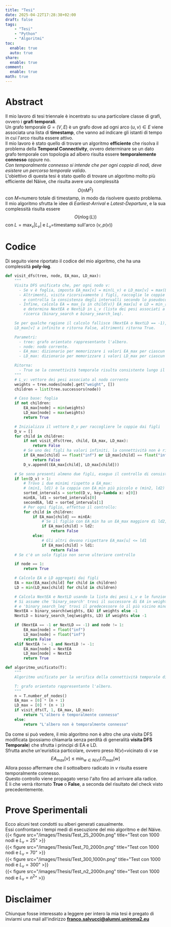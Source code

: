 ```yaml
---
title: "Tesi"
date: 2025-04-22T17:28:38+02:00
draft: false
tags:
    - "Tesi"
    - "Python"
    - "Algoritmi"
toc:
  enable: true
  auto: true
share:
  enable: true
comment:
  enable: true
math: true
---
```


# Abstract

Il mio lavoro di tesi triennale è incentrato su una particolare classe di grafi, ovvero i **grafi temporali**.<br/>
Un grafo temporale $G=(V,E)$ è un grafo dove ad ogni arco $(u,v)\in E$ viene associata una lista di **timestamp**, che vanno ad indicare gli istanti di tempo in cui l'arco risulta essere attivo.<br>
Il mio lavoro è stato quello di trovare un algoritmo **efficiente** che risolva il problema della **Temporal Connectivity**, ovvero determinare se un dato grafo temporale con topologia ad albero risulta essere **temporalemente connesso** oppure no.<br>
*Con temporalmente connesso si intende che per ogni coppia di nodi, deve esistere un percorso temporale valido*.<br>
L'obiettivo di questa tesi è stato quello di trovare un algoritmo molto più efficiente del Näive, che risulta avere una complessità $$O(nM^2)$$ con $M$=numero totale di timestamp, in modo da risolvere questo problema.<br>
Il mio algoritmo sfrutta le idee di *Earliest-Arrival* e *Latest-Departure*, e la sua complessità risulta essere $$O(n\log(L))$$ con $L=\max_{v}|L_v|$ e $L_v$=timestamp sull'arco $(v,p(v))$
# Codice

Di seguito viene riportato il codice del mio algoritmo, che ha una complessità **poly-log**.<br>
```python
def visit_dfs(tree, node, EA_max, LD_max):
    """
    Visita DFS unificata che, per ogni nodo v:
      - Se v è foglia, imposta EA_max[v] = min(L_v) e LD_max[v] = max(L_v)
      - Altrimenti, visita ricorsivamente i figli, raccoglie le coppie (EA_max, LD_max)
        e controlla la consistenza degli intervalli secondo lo pseudocodice.
      - Infine, calcola EA = max_{u in child(v)} EA_max[u] e LD = min_{u in child(v)} LD_max[u],
        e determina NextEA e NextLD in L_v (lista dei pesi associati a v) tramite funzioni di
        ricerca (binary_search e binary_search_leq).

    Se per qualche ragione il calcolo fallisce (NextEA o NextLD == -1), imposta EA_max[v] e
    LD_max[v] a infinito e ritorna False, altrimenti ritorna True.

    Parametri:
      - tree: grafo orientato rappresentante l'albero.
      - node: nodo corrente.
      - EA_max: dizionario per memorizzare i valori EA_max per ciascun nodo.
      - LD_max: dizionario per memorizzare i valori LD_max per ciascun nodo.

    Ritorna:
      - True se la connettività temporale risulta consistente lungo il ramo, False altrimenti.
    """
    # L_v: vettore dei pesi associato al nodo corrente
    weights = tree.nodes[node].get("weight", [])
    children = list(tree.successors(node))

    # Caso base: foglia
    if not children:
        EA_max[node] = min(weights)
        LD_max[node] = max(weights)
        return True

    # Inizializza il vettore D_v per raccogliere le coppie dai figli
    D_v = []
    for child in children:
        if not visit_dfs(tree, child, EA_max, LD_max):
            return False
        # Se uno dei figli ha valori infiniti, la connettività non è rispettata
        if EA_max[child] == float("inf") or LD_max[child] == float("inf"):
            return False
        D_v.append((EA_max[child], LD_max[child]))

    # Se sono presenti almeno due figli, eseguo il controllo di consistenza
    if len(D_v) > 1:
        # Trovo i due minimi rispetto a EA_max:
        # (min1, ld1) è la coppia con EA_min più piccolo e (min2, ld2) la seconda
        sorted_intervals = sorted(D_v, key=lambda x: x[0])
        minEA, ld1 = sorted_intervals[0]
        secondEA, ld2 = sorted_intervals[1]
        # Per ogni figlio, effettuo il controllo:
        for child in children:
            if EA_max[child] == minEA:
                # Se il figlio con EA_min ha un EA_max maggiore di ld2, la condizione non è soddisfatta
                if EA_max[child] > ld2:
                    return False
            else:
                # Gli altri devono rispettare EA_max[u] <= ld1
                if EA_max[child] > ld1:
                    return False
    # Se c'è un solo figlio non serve ulteriore controllo

    if node == 1:
        return True

    # Calcolo EA e LD aggregati dai figli
    EA = max(EA_max[child] for child in children)
    LD = min(LD_max[child] for child in children)

    # Calcola NextEA e NextLD usando la lista dei pesi L_v e le funzioni di ricerca
    # Si assume che 'binary_search' trovi il successore di EA in weights,
    # e 'binary_search_leq' trovi il predecessore (o il più vicino minore uguale) di LD.
    NextEA = binary_search(weights, EA) if weights else -1
    NextLD = binary_search_leq(weights, LD) if weights else -1

    if (NextEA == -1 or NextLD == -1) and node != 1:
        EA_max[node] = float("inf")
        LD_max[node] = float("inf")
        return False
    elif NextEA != -1 and NextLD != -1:
        EA_max[node] = NextEA
        LD_max[node] = NextLD
        return True

def algoritmo_unificato(T):
    """
    Algoritmo unificato per la verifica della connettività temporale di un albero.

    T: grafo orientato rappresentante l'albero.
    """
    n = T.number_of_nodes()
    EA_max = [0] * (n + 1)
    LD_max = [0] * (n + 1)
    if visit_dfs(T, 1, EA_max, LD_max):
        return "L'albero è temporalmente connesso"
    else:
        return "L'albero non è temporalmente connesso"
```
Da come si può vedere, il mio algoritmo non è altro che una visita DFS modificata (possiamo chiamarla senza perdità di generalità **visita DFS Temporale**) che sfrutta i principi di EA e LD.<br>
Sfrutta anche un'euristica particolare, ovvero preso $N(v)=$vicinato di $v$ se $$EA_{max}[v]\leq\min_{w\in N(v)}LD_{max}[w]$$Allora posso affermare che il sottoalbero radicato in $v$ risulta essere temporalmente connesso.<br>
Questo controllo viene propagato verso l'alto fino ad arrivare alla radice.<br>È li che verrà ritornato **True** o **False**, a seconda del risultato del check visto precedentemente.
# Prove Sperimentali
Ecco alcuni test condotti su alberi generati casualmente.<br>
Essi confrontano i tempi medi di esecuzione del mio algoritmo e del Näive.<bt>
{{< figure src="/images/Thesis/Test_25_2000n.png" title="Test con 1000 nodi e $L_v = 25$" >}}<br/>
{{< figure src="/images/Thesis/Test_70_2000n.png" title="Test con 1000 nodi e $L_v = 70$" >}}<br/>
{{< figure src="/images/Thesis/Test_300_1000n.png" title="Test con 1000 nodi e $L_v = 300$" >}}<br/>
{{< figure src="/images/Thesis/Test_n2_2000n.png" title="Test con 1000 nodi e $L_v = n^2$" >}}<br/>
# Disclaimer

Chiunque fosse interessato a leggere per intero la mia tesi è pregato di inviarmi una mail all'indirizzo **franco.salvucci@alumni.uniroma2.eu**
